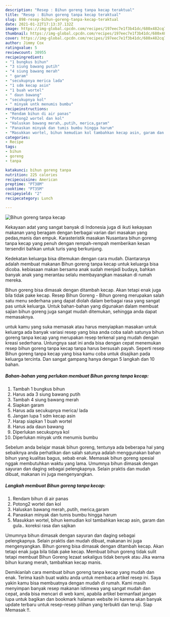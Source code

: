 ```yaml
---
description: "Resep : Bihun goreng tanpa kecap teraktual"
title: "Resep : Bihun goreng tanpa kecap teraktual"
slug: 898-resep-bihun-goreng-tanpa-kecap-teraktual
date: 2021-01-22T17:13:37.132Z
image: https://img-global.cpcdn.com/recipes/197eec7e1f3b41dc/680x482cq70/bihun-goreng-tanpa-kecap-foto-resep-utama.jpg
thumbnail: https://img-global.cpcdn.com/recipes/197eec7e1f3b41dc/680x482cq70/bihun-goreng-tanpa-kecap-foto-resep-utama.jpg
cover: https://img-global.cpcdn.com/recipes/197eec7e1f3b41dc/680x482cq70/bihun-goreng-tanpa-kecap-foto-resep-utama.jpg
author: Jimmy Cox
ratingvalue: 5
reviewcount: 30955
recipeingredient:
- "1 bungkus bihun"
- "3 siung bawang putih"
- "4 siung bawang merah"
- " garam"
- "secukupnya merica lada"
- "1 sdm kecap asin"
- "1 buah wortel"
- " daun bawang"
- "secukupnya kol"
- " minyak untk menumis bumbu"
recipeinstructions:
- "Rendam bihun di air panas"
- "Potong2 wortel dan kol"
- "Haluskan bawang merah,.putih, merica,garam"
- "Panaskan minyak dan tumis bumbu hingga harum"
- "Masukkan wortel, bihun kemudian kol tambahkan kecap asin, garam dan gula.. koreksi rasa dan sajikan"
categories:
- Recipe
tags:
- bihun
- goreng
- tanpa

katakunci: bihun goreng tanpa 
nutrition: 225 calories
recipecuisine: American
preptime: "PT38M"
cooktime: "PT35M"
recipeyield: "2"
recipecategory: Lunch

---
```



![Bihun goreng tanpa kecap](https://img-global.cpcdn.com/recipes/197eec7e1f3b41dc/680x482cq70/bihun-goreng-tanpa-kecap-foto-resep-utama.jpg)

Kekayaan adat yang sangat banyak di Indonesia juga di ikuti kekayaan makanan yang beragam dengan berbagai varian dari masakan yang pedas,manis dan empuk. Karasteristik masakan Nusantara bihun goreng tanpa kecap yang penuh dengan rempah-rempah memberikan kesan tersendiri bahkan untuk turis yang berkunjung.


Kedekatan keluarga bisa ditemukan dengan cara mudah. Diantaranya adalah membuat makanan Bihun goreng tanpa kecap untuk keluarga bisa dicoba. kebiasaan makan bersama anak sudah menjadi budaya, bahkan banyak anak yang merantau selalu membayangkan masakan di rumah mereka.

Bihun goreng bisa dimasak dengan ditambah kecap. Akan tetapi enak juga bila tidak pake kecap. Resep Bihun Goreng - Bihun goreng merupakan salah satu menu sederhana yang dapat diolah dalam berbagai rasa yang sangat pas untuk keluarga. Untuk bahan-bahan yang digunakan dalam membuat sajian bihun goreng juga sangat mudah ditemukan, sehingga anda dapat memasaknya.

untuk kamu yang suka memasak atau harus menyiapkan masakan untuk keluarga ada banyak variasi resep yang bisa anda coba salah satunya bihun goreng tanpa kecap yang merupakan resep terkenal yang mudah dengan kreasi sederhana. Untungnya saat ini anda bisa dengan cepat menemukan resep bihun goreng tanpa kecap tanpa harus bersusah payah.
Seperti resep Bihun goreng tanpa kecap yang bisa kamu coba untuk disajikan pada keluarga tercinta. Dan sangat gampang hanya dengan 5 langkah dan 10 bahan.


<!--inarticleads1-->

##### Bahan-bahan yang perlukan membuat Bihun goreng tanpa kecap:

1. Tambah 1 bungkus bihun
1. Harus ada 3 siung bawang putih
1. Tambah 4 siung bawang merah
1. Siapkan  garam
1. Harus ada secukupnya merica/ lada
1. Jangan lupa 1 sdm kecap asin
1. Harap siapkan 1 buah wortel
1. Harus ada  daun bawang
1. Diperlukan secukupnya kol
1. Diperlukan  minyak untk menumis bumbu


Sebelum anda belajar masak bihun goreng, tentunya ada beberapa hal yang sebaiknya anda perhatikan dan salah satunya adalah menggunakan bahan bihun yang kualitas bagus, sebab enak. Memasak bihun goreng spesial nggak membutuhkan waktu yang lama. Umumnya bihun dimasak dengan sayuran dan daging sebagai pelengkapnya. Selain praktis dan mudah dibuat, makanan ini juga mengenyangkan. 

<!--inarticleads2-->

##### Langkah membuat  Bihun goreng tanpa kecap:

1. Rendam bihun di air panas
1. Potong2 wortel dan kol
1. Haluskan bawang merah,.putih, merica,garam
1. Panaskan minyak dan tumis bumbu hingga harum
1. Masukkan wortel, bihun kemudian kol tambahkan kecap asin, garam dan gula.. koreksi rasa dan sajikan


Umumnya bihun dimasak dengan sayuran dan daging sebagai pelengkapnya. Selain praktis dan mudah dibuat, makanan ini juga mengenyangkan. Bihun goreng bisa dimasak dengan ditambah kecap. Akan tetapi enak juga bila tidak pake kecap. Membuat bihun goreng tidak sulit tetapi membuat Bihun Goreng lezaat sekaligus tidak benyek atau Jika warna bihun kurang merah, tambahkan kecap manis. 

Demikianlah cara membuat bihun goreng tanpa kecap yang mudah dan enak. Terima kasih buat waktu anda untuk membaca artikel resep ini. Saya yakin kamu bisa membuatnya dengan mudah di rumah. Kami masih menyimpan banyak resep makanan istimewa yang sangat mudah dan cepat, anda bisa mencari di web kami, apabila artikel bermanfaat jangan lupa untuk bagikan dan bookmark halaman website ini karena akan banyak update terbaru untuk resep-resep pilihan yang terbukti dan teruji. Siap Memasak !!. 
